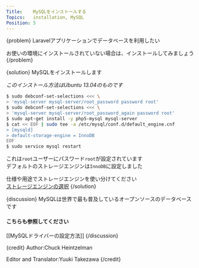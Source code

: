 ```yaml
---
Title:    MySQLをインストールする
Topics:   installation, MySQL
Position: 5
---
```


{problem}
Laravelアプリケーションでデータベースを利用したい

お使いの環境にインストールされていない場合は、インストールしてみましょう
{/problem}

{solution}
MySQLをインストールします

*このインストール方法はUbuntu 13.04のものです*

```bash
$ sudo debconf-set-selections <<< \
> 'mysql-server mysql-server/root_password password root'
$ sudo debconf-set-selections <<< \
> 'mysql-server mysql-server/root_password_again password root'
$ sudo apt-get install -y php5-mysql mysql-server
$ cat << EOF | sudo tee -a /etc/mysql/conf.d/default_engine.cnf
> [mysqld]
> default-storage-engine = InnoDB
EOF
$ sudo service mysql restart
```

これは`root`ユーザーにパスワード`root`が設定されています  
デフォルトのストレージエンジンは`InnoDB`に設定しました

仕様や用途でストレージエンジンを使い分けてください  
[ストレージエンジンの選択](http://dev.mysql.com/doc/refman/5.1/ja/storage-engine-choosing.html)
{/solution}

{discussion}
MySQLは世界で最も普及しているオープンソースのデータベースです

#### こちらも参照してください

[[MySQLドライバーの設定方法]]
{/discussion}

{credit}
Author:Chuck Heintzelman

Editor and Translator:Yuuki Takezawa
{/credit}
